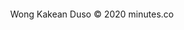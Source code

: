 <html>
<head>
<title>I LOVE YOU</title>
<script type="text/javascript">
 window.onload = function() { jam(); }

 function jam() {
  var e = document.getElementById('jam'),
  d = new Date(), h, m, s;
  h = d.getHours();
  m = set(d.getMinutes());
  s = set(d.getSeconds());

  e.innerHTML = h +':'+ m +':'+ s;

  setTimeout('jam()', 1000);
 }

 function set(e) {
  e = e < 10 ? '0'+ e : e;
  return e;
 }
</script>
</head>
<body>
<center>
  <p></p>
  <p></P>
<h1 style="font-size: 100px; font-family: MODERN;" id="jam"></h1>
  <P> Wong Kakean Duso &copy; 2020 minutes.co </p>
</center>
</body>
</html>
